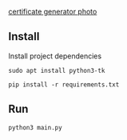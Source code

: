 [certificate generator photo](screenshot/screenshot.png)

## Install

Install project dependencies

```
sudo apt install python3-tk
```

```
pip install -r requirements.txt
```

## Run

```
python3 main.py
```